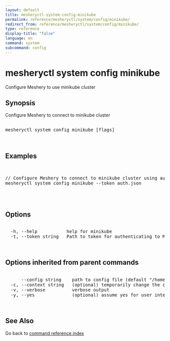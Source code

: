 ```yaml
---
layout: default
title: mesheryctl-system-config-minikube
permalink: reference/mesheryctl/system/config/minikube/
redirect_from: reference/mesheryctl/system/config/minikube/
type: reference
display-title: "false"
language: en
command: system
subcommand: config
---
```


# mesheryctl system config minikube

Configure Meshery to use minikube cluster

## Synopsis

Configure Meshery to connect to minikube cluster

<pre class='codeblock-pre'>
<div class='codeblock'>
mesheryctl system config minikube [flags]

</div>
</pre> 

## Examples

<pre class='codeblock-pre'>
<div class='codeblock'>

// Configure Meshery to connect to minikube cluster using auth token
mesheryctl system config minikube --token auth.json
	

</div>
</pre> 

## Options

<pre class='codeblock-pre'>
<div class='codeblock'>
  -h, --help           help for minikube
  -t, --token string   Path to token for authenticating to Meshery API

</div>
</pre>

## Options inherited from parent commands

<pre class='codeblock-pre'>
<div class='codeblock'>
      --config string    path to config file (default "/home/admin-pc/.meshery/config.yaml")
  -c, --context string   (optional) temporarily change the current context.
  -v, --verbose          verbose output
  -y, --yes              (optional) assume yes for user interactive prompts.

</div>
</pre>

## See Also

Go back to [command reference index](/reference/mesheryctl/) 
